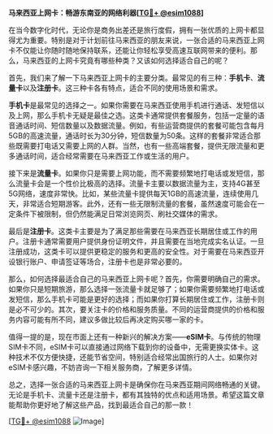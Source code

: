 **马来西亚上网卡：畅游东南亚的网络利器[[TG💪+ @esim1088](https://t.me/s/esim1088)]**

在当今数字化时代，无论你是商务出差还是旅行度假，拥有一张优质的上网卡都显得尤为重要。特别是对于计划前往马来西亚的朋友来说，一张合适的马来西亚上网卡不仅能让你随时随地保持联系，还能让你轻松享受高速互联网带来的便利。那么，马来西亚的上网卡究竟有哪些种类？又该如何选择适合自己的呢？

首先，我们来了解一下马来西亚上网卡的主要分类。最常见的有三种：**手机卡**、**流量卡**以及**注册卡**。这三种卡各有特点，适合不同的使用场景和需求。

**手机卡**是最常见的选择之一。如果你需要在马来西亚使用手机进行通话、发短信以及上网，那么手机卡无疑是最佳之选。这类卡通常提供套餐服务，包括一定量的语音通话时间、短信数量以及数据流量。例如，有些运营商提供的套餐可能包含每月5GB的高速流量，通话时长为30分钟，短信数量为50条。这样的套餐非常适合那些既需要打电话又需要上网的人群。当然，也有一些高端套餐，提供无限流量和更多通话时间，适合经常需要在马来西亚工作或生活的用户。

接下来是**流量卡**。如果你只是需要上网功能，而不需要频繁地打电话或发短信，那么流量卡会是一个性价比极高的选择。流量卡主要以数据流量为主，支持4G甚至5G网络，速度非常快。比如，某些流量卡提供每天1GB的高速流量，连续使用几天，非常适合短期游客。此外，还有一些无限制流量的套餐，虽然速度可能会在一定条件下被限制，但仍然能满足日常浏览网页、刷社交媒体的需求。

最后是**注册卡**。这类卡主要是为了满足那些需要在马来西亚长期居住或工作的用户。注册卡通常需要用户提供身份证明文件，并且需要在当地完成实名认证。一旦注册成功，这类卡可以提供更稳定的服务和更高的安全性。对于需要在马来西亚开设银行账户、申请签证等场合，注册卡也是非常必要的。

那么，如何选择最适合自己的马来西亚上网卡呢？首先，你需要明确自己的需求。如果你只是短期旅游，那么选择一张流量卡就足够了；如果你需要频繁地打电话或发短信，那么手机卡可能是更好的选择；而如果你打算长期居住或工作，注册卡则是必不可少的。其次，要关注卡的价格和服务质量。不同的运营商提供的价格和服务内容可能有所不同，建议多做比较后再决定购买哪一家的卡。

值得一提的是，现在市面上还有一种新兴的解决方案——**eSIM卡**。与传统的物理SIM卡不同，eSIM卡可以直接通过网络下载到你的设备中，无需更换实体卡。这种技术不仅方便快捷，还能节省空间，特别适合经常出国旅行的人士。如果你对eSIM卡感兴趣，不妨咨询一下相关服务商，了解更多详情。

总之，选择一张合适的马来西亚上网卡是确保你在马来西亚期间网络畅通的关键。无论是手机卡、流量卡还是注册卡，都有其独特的优点和适用场景。希望这篇文章能帮助你更好地了解这些产品，找到最适合自己的那一款！

[[TG💪+ @esim1088](https://t.me/s/esim1088) ![Image](https://i.postimg.cc/4NQfJmqS/Snipaste-2025-05-13-00-14-12.png)]